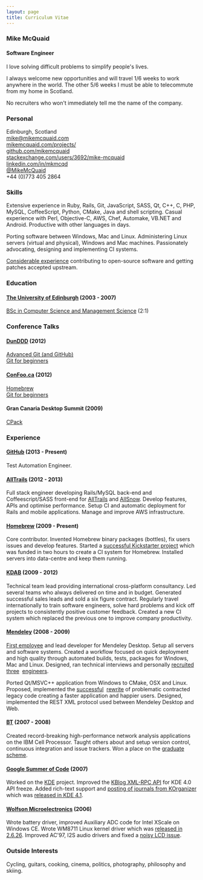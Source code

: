 ```yaml
---
layout: page
title: Curriculum Vitae
---
```

### Mike McQuaid
#### Software Engineer
I love solving difficult problems to simplify people's lives.<br>

I always welcome new opportunities and will travel 1/6 weeks to work anywhere in the world. The other 5/6 weeks I must be able to telecommute from my home in Scotland.<br>

No recruiters who won't immediately tell me the name of the company.

### Personal
Edinburgh, Scotland<br>
[mike@mikemcquaid.com](mailto:mike@mikemcquaid.com)<br>
[mikemcquaid.com/projects/](http://mikemcquaid.com/projects/)<br>
[github.com/mikemcquaid](https://github.com/mikemcquaid)<br>
[stackexchange.com/users/3692/mike-mcquaid](http://stackexchange.com/users/3692/mike-mcquaid)<br>
[linkedin.com/in/mkmcqd](http://www.linkedin.com/in/mkmcqd)<br>
[@MikeMcQuaid](http://twitter.com/MikeMcQuaid)<br>
+44 (0)773 405 2864

### Skills
Extensive experience in Ruby, Rails, Git, JavaScript, SASS, Qt, C++, C, PHP, MySQL, CoffeeScript, Python, CMake, Java and shell scripting. Casual experience with Perl, Objective-C, AWS, Chef, Automake, VB.NET and Android. Productive with other languages in days.<br>

Porting software between Windows, Mac and Linux. Administering Linux servers (virtual and physical), Windows and Mac machines. Passionately advocating, designing and implementing CI systems.<br>

[Considerable experience](http://www.ohloh.net/accounts/mikemcquaid) contributing to open-source software and getting patches accepted upstream.

### Education

#### [The University of Edinburgh](http://www.ed.ac.uk/home) (2003 - 2007)
[BSc in Computer Science and Management Science](http://www.inf.ed.ac.uk/undergraduate/csms.html) (2:1)

### Conference Talks
#### [DunDDD](http://dun.dddscotland.co.uk/) (2012)
[Advanced Git (and GitHub)](https://speakerdeck.com/mikemcquaid/advanced-git-and-github)<br>
[Git for beginners](http://speakerdeck.com/u/mikemcquaid/p/git-for-beginners)

#### [ConFoo.ca](http://confoo.ca) (2012)
[Homebrew](http://speakerdeck.com/u/mikemcquaid/p/homebrew)<br>
[Git for beginners](http://speakerdeck.com/u/mikemcquaid/p/git-for-beginners)

#### Gran Canaria Desktop Summit (2009)
[CPack](http://speakerdeck.com/u/mikemcquaid/p/cpack)

### Experience
#### [GitHub](http://github.com/) (2013 - Present)
Test Automation Engineer.

#### [AllTrails](http://alltrails.com/) (2012 - 2013)
Full stack engineer developing Rails/MySQL back-end and Coffeescript/SASS front-end for [AllTrails](http://alltrails.com/) and [AllSnow](http://allsnow.com). Develop features, APIs and optimise performance. Setup CI and automatic deployment for Rails and mobile applications. Manage and improve AWS infrastructure.

#### [Homebrew](https://github.com/Homebrew/homebrew/) (2009 - Present)
Core contributor. Invented Homebrew binary packages (bottles), fix users issues and develop features. Started a [successful Kickstarter project](http://www.kickstarter.com/projects/homebrew/brew-test-bot) which was funded in two hours to create a CI system for Homebrew. Installed servers into data-centre and keep them running.

#### [KDAB](http://kdab.com/) (2009 - 2012)
Technical team lead providing international cross-platform consultancy. Led several teams who always delivered on time and in budget. Generated successful sales leads and sold a six figure contract. Regularly travel internationally to train software engineers, solve hard problems and kick off projects to consistently positive customer feedback. Created a new CI system which replaced the previous one to improve company productivity.

#### [Mendeley](http://www.mendeley.com/) (2008 - 2009)
[First employee](http://blog.mendeley.com/start-up-life/mike-arthur-joins-team-mendeley/) and lead developer for Mendeley Desktop. Setup all servers and software systems. Created a workflow focused on quick deployment and high quality through automated builds, tests, packages for Windows, Mac and Linux. Designed, ran technical interviews and personally [recruited](http://blog.mendeley.com/start-up-life/introducing-fred-amir-and-a-bond-villain/)&nbsp; [three](http://blog.mendeley.com/academic-life/an-excellent-euroscience-adventure-part-ii/)&nbsp; [engineers](http://blog.mendeley.com/research-miscellanea/a-new-knight-joins-mendeleys-round-table/).<br>

Ported Qt/MSVC++ application from Windows to CMake, OSX and Linux. Proposed, implemented the [successful](http://blog.mendeley.com/academic-features/mendeley-desktop-the-mvc-strikes-back/)&nbsp; [rewrite](http://blog.mendeley.com/academic-features/mendeley-desktop-the-about-dialogue-and-the-refactor/) of problematic contracted legacy code creating a faster application and happier users. Designed, implemented the REST XML protocol used between Mendeley Desktop and Web.

#### [BT](http://www.bt.com/) (2007 - 2008)
Created record-breaking high-performance network analysis applications on the IBM Cell Processor. Taught others about and setup version control, continuous integration and issue trackers. Won a place on the [graduate scheme](http://www.btplc.com/careercentre/graduates/index.cfm).

#### [Google Summer of Code](http://code.google.com/soc/) (2007)
Worked on the [KDE](http://www.kde.org/) project. Improved the [KBlog XML-RPC API](http://api.kde.org/4.0-api/kdepimlibs-apidocs/kblog/html/index.html) for KDE 4.0 API freeze. Added rich-text support and [posting of journals from KOrganizer](http://mikemcquaid.com/2008/09/27/kde-blog-from-korganizer-howto/) which was [released in KDE 4.1](http://www.kde.org/announcements/4.1/).

#### [Wolfson Microelectronics](http://www.wolfsonmicro.com/) (2006)
Wrote battery driver, improved Auxiliary ADC code for Intel XScale on Windows CE. Wrote WM8711 Linux kernel driver which was [released in 2.6.26](https://github.com/mirrors/linux-2.6/commit/bd6d417743d941c3e5eabb21abbcac9737f11061). Improved AC'97, I2S audio drivers and fixed a [noisy LCD issue](http://bugs.openembedded.org/show_bug.cgi?id=1316).

### Outside Interests
Cycling, guitars, cooking, cinema, politics, photography, philosophy and skiing.
